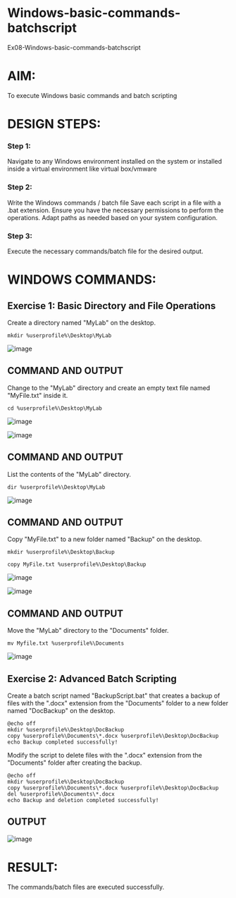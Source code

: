# Windows-basic-commands-batchscript
Ex08-Windows-basic-commands-batchscript

# AIM:
To execute Windows basic commands and batch scripting

# DESIGN STEPS:

### Step 1:

Navigate to any Windows environment installed on the system or installed inside a virtual environment like virtual box/vmware 

### Step 2:

Write the Windows commands / batch file
Save each script in a file with a .bat extension.
Ensure you have the necessary permissions to perform the operations.
Adapt paths as needed based on your system configuration.
### Step 3:

Execute the necessary commands/batch file for the desired output. 




# WINDOWS COMMANDS:
## Exercise 1: Basic Directory and File Operations
Create a directory named "MyLab" on the desktop.
```
mkdir %userprofile%\Desktop\MyLab
```
![image](https://github.com/NIHITHARANI/Windows-basic-commands-batchscript/assets/149365740/7b8aaa29-e182-4030-b5a7-edf0dacc9a52)



## COMMAND AND OUTPUT

Change to the "MyLab" directory and create an empty text file named "MyFile.txt" inside it.
```
cd %userprofile%\Desktop\MyLab
```
![image](https://github.com/NIHITHARANI/Windows-basic-commands-batchscript/assets/149365740/37180126-a93b-44f0-9daf-a7a3068dd671)



![image](https://github.com/NIHITHARANI/Windows-basic-commands-batchscript/assets/149365740/8452701d-ae6f-4265-9288-1f3a044dfffa)


## COMMAND AND OUTPUT

List the contents of the "MyLab" directory.
```
dir %userprofile%\Desktop\MyLab
```
![image](https://github.com/NIHITHARANI/Windows-basic-commands-batchscript/assets/149365740/d867d574-0555-4814-a892-17189133789c)



## COMMAND AND OUTPUT

Copy "MyFile.txt" to a new folder named "Backup" on the desktop.
```
mkdir %userprofile%\Desktop\Backup

copy MyFile.txt %userprofile%\Desktop\Backup
```
![image](https://github.com/NIHITHARANI/Windows-basic-commands-batchscript/assets/149365740/8f786807-92f9-478f-afc9-507f07e4d78a)



![image](https://github.com/NIHITHARANI/Windows-basic-commands-batchscript/assets/149365740/bf42a71c-e5a8-4542-897b-16c593a1c6e8)


## COMMAND AND OUTPUT

Move the "MyLab" directory to the "Documents" folder.
```
mv Myfile.txt %userprofile%\Documents
```
![image](https://github.com/NIHITHARANI/Windows-basic-commands-batchscript/assets/149365740/cfea6ffb-df0b-483a-8e7d-49675f0921b4)




## Exercise 2: Advanced Batch Scripting
Create a batch script named "BackupScript.bat" that creates a backup of files with the ".docx" extension from the "Documents" folder to a new folder named "DocBackup" on the desktop.
```
@echo off
mkdir %userprofile%\Desktop\DocBackup
copy %userprofile%\Documents\*.docx %userprofile%\Desktop\DocBackup
echo Backup completed successfully!
```
Modify the script to delete files with the ".docx" extension from the "Documents" folder after creating the backup.

```
@echo off
mkdir %userprofile%\Desktop\DocBackup
copy %userprofile%\Documents\*.docx %userprofile%\Desktop\DocBackup
del %userprofile%\Documents\*.docx
echo Backup and deletion completed successfully!
```





## OUTPUT

![image](https://github.com/NIHITHARANI/Windows-basic-commands-batchscript/assets/149365740/be935888-3134-41e4-ae32-d3a1fd86f10f)




# RESULT:
The commands/batch files are executed successfully.

